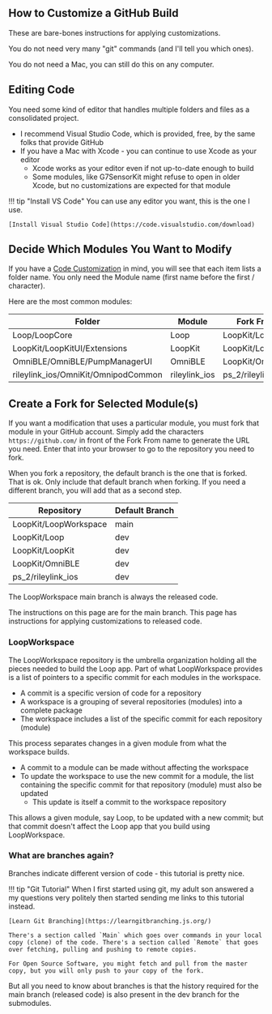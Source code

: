 ## How to Customize a GitHub Build

These are bare-bones instructions for applying customizations.

You do not need very many "git" commands (and I'll tell you which ones).

You do not need a Mac, you can still do this on any computer.

## Editing Code

You need some kind of editor that handles multiple folders and files as a consolidated project.

* I recommend Visual Studio Code, which is provided, free, by the same folks that provide GitHub
* If you have a Mac with Xcode - you can continue to use Xcode as your editor
    * Xcode works as your editor even if not up-to-date enough to build
    * Some modules, like G7SensorKit might refuse to open in older Xcode, but no customizations are expected for that module

!!! tip "Install VS Code"
    You can use any editor you want, this is the one I use.

    [Install Visual Studio Code](https://code.visualstudio.com/download)

## Decide Which Modules You Want to Modify

If you have a [Code Customization](../build/code_customization.md) in mind, you will see that each item lists a folder name. You only need the Module name (first name before the first / character).

Here are the most common modules:

| Folder | Module | Fork From |
| --- | --- | --- |
| Loop/LoopCore | Loop | LoopKit/Loop |
| LoopKit/LoopKitUI/Extensions | LoopKit | LoopKit/LoopKit |
| OmniBLE/OmniBLE/PumpManagerUI | OmniBLE | LoopKit/OmniBLE |
| rileylink_ios/OmniKit/OmnipodCommon | rileylink_ios | ps_2/rileylink_ios |

## Create a Fork for Selected Module(s)

If you want a modification that uses a particular module, you must fork that module in your GitHub account. Simply add the characters `https://github.com/` in front of the Fork From name to generate the URL you need. Enter that into your browser to go to the repository you need to fork.

When you fork a repository, the default branch is the one that is forked. That is ok. Only include that default branch when forking. If you need a different branch, you will add that as a second step.

| Repository | Default Branch |
| --- | --- |
| LoopKit/LoopWorkspace | main |
| LoopKit/Loop | dev |
| LoopKit/LoopKit | dev |
| LoopKit/OmniBLE | dev |
| ps_2/rileylink_ios | dev |

The LoopWorkspace main branch is always the released code.

The instructions on this page are for the main branch. This page has instructions for applying customizations to released code.

### LoopWorkspace

The LoopWorkspace repository is the umbrella organization holding all the pieces needed to build the Loop app. Part of what LoopWorkspace provides is a list of pointers to a specific commit for each modules in the workspace.

* A commit is a specific version of code for a repository
* A workspace is a grouping of several repositories (modules) into a complete package
* The workspace includes a list of the specific commit for each repository (module)

This process separates changes in a given module from what the workspace builds.

* A commit to a module can be made without affecting the workspace
* To update the workspace to use the new commit for a module, the list containing the specific commit for that repository (module) must also be updated
    * This update is itself a commit to the workspace repository

This allows a given module, say Loop, to be updated with a new commit; but that commit doesn't affect the Loop app that you build using LoopWorkspace.

### What are branches again?

Branches indicate different version of code - this tutorial is pretty nice.

!!! tip "Git Tutorial"
    When I first started using git, my adult son answered a my questions very politely then started sending me links to this tutorial instead.

    [Learn Git Branching](https://learngitbranching.js.org/)

    There's a section called `Main` which goes over commands in your local copy (clone) of the code. There's a section called `Remote` that goes over fetching, pulling and pushing to remote copies.

    For Open Source Software, you might fetch and pull from the master copy, but you will only push to your copy of the fork.

But all you need to know about branches is that the history required for the main branch (released code) is also present in the dev branch for the submodules.

